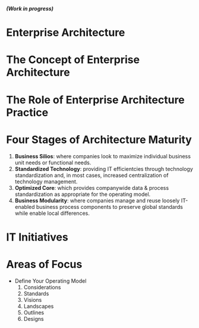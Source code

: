  **_(Work in progress)_**
 
# Enterprise Architecture

# The Concept of Enterprise Architecture

# The Role of Enterprise Architecture Practice

# Four Stages of Architecture Maturity
  1. **Business Silios**: where companies look to maximize individual business unit needs or functional needs.
  2. **Standardized Technology**: providing IT efficientcies through technology standardization and, in most cases, increased centralization of technology management.
  3. **Optimized Core**: which provides companywide data & process standardization as appropriate for the operating model.
  4. **Business Modularity**: where companies manage and reuse loosely IT-enabled business process components to preserve global standards while enable local differences.

# IT Initiatives

# Areas of Focus
 * Define Your Operating Model
      1. Considerations
      2. Standards
      3. Visions
      4. Landscapes
      5. Outlines
      6. Designs

